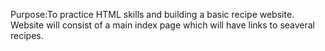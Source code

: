 Purpose:To practice HTML skills and building a basic recipe website. 
Website will consist of a main index page which will have links to seaveral recipes. 
